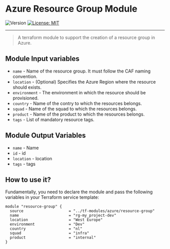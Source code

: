 # Azure Resource Group Module

<p>
  <img alt="Version" src="https://img.shields.io/badge/version-1.0.0-blue.svg" />
  <a href="LICENSE.md" target="_blank">
    <img alt="License: MIT" src="https://img.shields.io/badge/License-MIT-blue.svg" />
  </a>
</p>

---

> A terraform module to support the creation of a resource group in Azure.

## Module Input variables

- `name` - Name of the resource group. It must follow the CAF naming convention.
- `location` - (Optional) Specifies the Azure Region where the resource should exists.
- `environment` - The environment in which the resource should be provisioned.
- `country` - Name of the contry to which the resources belongs.
- `squad` - Name of the squad to which the resources belongs.
- `product` - Name of the product to which the resources belongs.
- `tags` - List of mandatory resource tags.

## Module Output Variables

- `name` - Name
- `id` - id
- `location` - location
- `tags` - tags

## How to use it?

Fundamentally, you need to declare the module and pass the following variables in your Terraform service template:

```hcl
module "resource-group" {
  source                    = "../tf-modules/azure/resource-group"
  name                      = "rg-my_project-dev"
  location                  = "West Europe"
  environment               = "Dev"
  country                   = "nl"
  squad                     = "infra"
  product                   = "internal"
}
```
